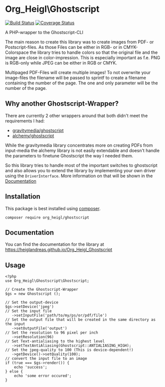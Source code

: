 # Org_Heigl\Ghostscript

[![Build Status](https://travis-ci.org/heiglandreas/Org_Heigl_Ghostscript.svg?branch=master)](https://travis-ci.org/heiglandreas/Org_Heigl_Ghostscript)
[![Coverage Status](https://coveralls.io/repos/github/heiglandreas/Org_Heigl_Ghostscript/badge.svg?branch=master)](https://coveralls.io/github/heiglandreas/Org_Heigl_Ghostscript?branch=master)

A PHP-wrapper to the Ghostscript-CLI

The main reason to create this library was to create images from PDF- or
Postscript-files. As those Files can be either in RGB- or in CMYK-Colorspace the
library tries to handle colors so that the original file and the image are close
in color-impression. This is especially important as f.e. PNG is RGB-only while
JPEG can be either in RGB or CMYK.

Multipaged PDF-Files will create multiple images! To not overwrite your image-files
the filename will be passed to sprintf to create a filename containing the
number of the page. The one and only parameter will be the number of the page.

## Why another Ghostscript-Wrapper?

There are currently 2 other wrappers around that both didn't meet the requirements
I had:

 * [gravitymedia/ghostscript](https://packagist.org/packages/gravitymedia/ghostscript)
 * [alchemy/ghostscript](https://packagist.org/packages/alchemy/ghostscript)

While the gravitymedia library concentrates more on creating PDFs from input-media
the alchemy library is not easily extendable and doesn't handle the parameters to
finetune Ghostscript the way I needed them.

So this library tries to handle most of the important switches to ghostscript and
also allows you to extend the library by implementing your own driver using the
```DriverInterface```. More information on that will be shown in the
[Documentation](https://heiglandreas.github.io/Org_Heigl_Ghostscript)

## Installation

This package is best installed using [composer](https://getcomposer.org).

    composer require org_heigl/ghostscript

## Documentation

You can find the documentation for the library at https://heiglandreas.github.io/Org_Heigl_Ghostscript

## Usage

```
<?php
use Org_Heigl\Ghostscript\Ghostscript;

// Create the Ghostscript-Wrapper
$gs = new Ghostscript ();

// Set the output-device
$gs->setDevice('jpeg')
// Set the input file
   ->setInputFile('path/to/my/ps/or/pdf/file')
// Set the output file that will be created in the same directory as the input
   ->setOutputFile('output')
// Set the resolution to 96 pixel per inch
   ->setResolution(96)
// Set Text-antialiasing to the highest level
   ->setTextAntiAliasing(Ghostscript::ANTIALIASING_HIGH);
// Set the jpeg-quality to 100 (This is device-dependent!)
   ->getDevice()->setQuality(100);
// convert the input file to an image
if (true === $gs->render()) {
    echo 'success';
} else {
    echo 'some error occured';
}
```

